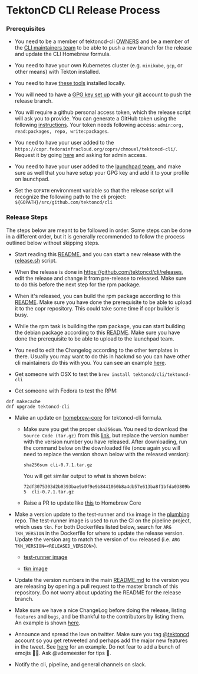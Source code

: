# TektonCD CLI Release Process

### Prerequisites

- You need to be a member of tektoncd-cli [OWNERS](OWNERS) and be a member of the [CLI maintainers team](https://github.com/orgs/tektoncd/teams/cli-maintainers) to be able to push a new branch for the release and update the CLI Homebrew formula. 

- You need to have your own Kubernetes cluster (e.g. `minikube`, `gcp`, or other means) with Tekton installed.

- You need to have [these tools](https://github.com/tektoncd/cli/blob/master/tekton/release.sh#L13y) installed locally.

- You will need to have a [GPG key set up](https://help.github.com/en/github/authenticating-to-github/managing-commit-signature-verification) with your git account to push the release branch.

- You will require a github personal access token, which the release script will ask you to provide. You can generate a GitHub token using the following 
[instructions](https://help.github.com/en/github/authenticating-to-github/creating-a-personal-access-token-for-the-command-line). Your token needs following access: `admin:org, read:packages, repo, write:packages`.

- You need to have your user added to the `https://copr.fedorainfracloud.org/coprs/chmouel/tektoncd-cli/`. Request it by going [here](https://copr.fedorainfracloud.org/coprs/chmouel/tektoncd-cli/permissions/) and asking for admin access.

- You need to have your user added to the [launchpad team](https://launchpad.net/~tektoncd), and make sure as well that you have setup your GPG key and add it to your profile on launchpad.

- Set the `GOPATH` environment variable so that the release script will recognize the following path to the cli project: `${GOPATH}/src/github.com/tektoncd/cli`

### Release Steps

The steps below are meant to be followed in order. Some steps can be done in a different order, but it is generally recommended to follow the process outlined below without skipping steps.

- Start reading this [README](tekton/README.md), and you can start a new release
  with the [release.sh](tekton/release.sh) script.

- When the release is done in https://github.com/tektoncd/cli/releases, edit the
  release and change it from pre-release to released. Make sure to do this before 
  the next step for the rpm package. 

- When it's released, you can build the rpm package according to this
  [README](tekton/rpmbuild/README.md). Make sure you have done the prerequisite to be
  able to upload it to the copr repository. This could take some time if copr
  builder is busy.

- While the rpm task is building the rpm package, you can start building the
  debian package according to this [README](tekton/debbuild/README.md). Make sure 
  you have done the prerequisite to be able to upload to the launchpad team.

- You need to edit the Changelog according to the other templates in there.
  Usually you may want to do this in hackmd so you can have other cli
  maintainers do this with you. You can see an example
  [here](https://gist.github.com/chmouel/8a837af3a592df47db9e81da8846c673).

- Get someone with OSX to test the `brew install tektoncd/cli/tektoncd-cli`

- Get someone with Fedora to test the RPM:

```shell
dnf makecache
dnf upgrade tektoncd-cli
```

- Make an update on [homebrew-core](https://github.com/Homebrew/homebrew-core/blob/master/Formula/tektoncd-cli.rb) for tektoncd-cli formula.

  * Make sure you get the proper `sha256sum`. You need to download the `Source Code (tar.gz)` from this [link](https://github.com/Homebrew/homebrew-core/blob/master/Formula/tektoncd-cli.rb#L4), but replace the version number with the version number you have released. After downloading, run the command below on the downloaded file (once again you will need to replace the version shown below with the released version):
  
    ```shell script
    sha256sum cli-0.7.1.tar.gz 
    ```
    
    You will get similar output to what is shown below:
    
    `72df3075303d2b0393bae9a0f9e9b8441060b8a4db57e613ba8f1bfda03809b5  cli-0.7.1.tar.gz`

  * Raise a PR to update like [this](https://github.com/Homebrew/homebrew-core/pull/46492) to Homebrew Core

- Make a version update to the test-runner and `tkn` image in the [plumbing](https://github.com/tektoncd/plumbing/) repo. The test-runner image is used to run the CI on the pipeline project, which uses `tkn`. For both Dockerfiles listed below, search for `ARG TKN_VERSION` in the Dockerfile for where to update the release version. Update the version arg to match the version of `tkn` released (i.e. `ARG TKN_VERSION=<RELEASED_VERSION>`).

  * [test-runner image](https://github.com/tektoncd/plumbing/blob/master/tekton/images/test-runner/Dockerfile) 

  * [tkn image](https://github.com/tektoncd/plumbing/blob/master/tekton/images/tkn/Dockerfile)

- Update the version numbers in the main [README.md](README.md) to the version you are releasing by opening a pull request to the master branch of this repository. Do not worry about updating the README for the release branch.

- Make sure we have a nice ChangeLog before doing the release, listing `features`
and `bugs`, and be thankful to the contributors by listing them. An example is shown [here](https://github.com/tektoncd/cli/releases/tag/v0.13.0).

- Announce and spread the love on twitter. Make sure you tag
  [@tektoncd](https://twitter.com/tektoncd) account so you get retweeted and
  perhaps add the major new features in the tweet. See [here](https://twitter.com/chmouel/status/1177172542144036869) for an example.
  Do not fear to add a bunch of  emojis 🎉🥳. Ask @vdemeester for tips 🤣.

- Notify the cli, pipeline, and general channels on slack.
